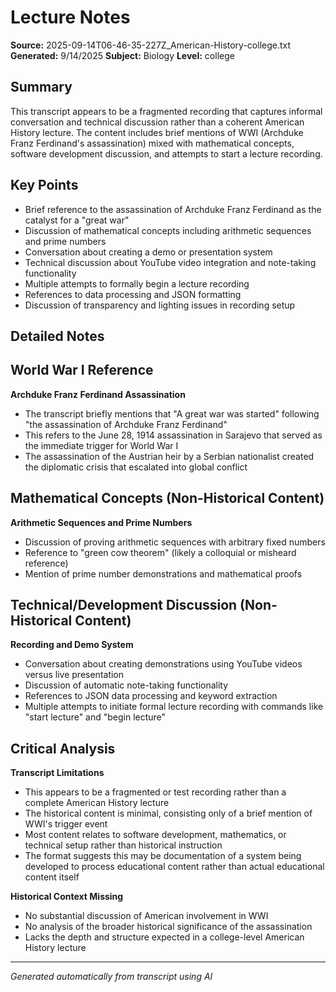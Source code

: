 # Lecture Notes

**Source:** 2025-09-14T06-46-35-227Z_American-History-college.txt  
**Generated:** 9/14/2025
**Subject:** Biology
**Level:** college

## Summary

This transcript appears to be a fragmented recording that captures informal conversation and technical discussion rather than a coherent American History lecture. The content includes brief mentions of WWI (Archduke Franz Ferdinand's assassination) mixed with mathematical concepts, software development discussion, and attempts to start a lecture recording.

## Key Points

- Brief reference to the assassination of Archduke Franz Ferdinand as the catalyst for a "great war"
- Discussion of mathematical concepts including arithmetic sequences and prime numbers
- Conversation about creating a demo or presentation system
- Technical discussion about YouTube video integration and note-taking functionality
- Multiple attempts to formally begin a lecture recording
- References to data processing and JSON formatting
- Discussion of transparency and lighting issues in recording setup

## Detailed Notes

## World War I Reference
**Archduke Franz Ferdinand Assassination**
- The transcript briefly mentions that "A great war was started" following "the assassination of Archduke Franz Ferdinand"
- This refers to the June 28, 1914 assassination in Sarajevo that served as the immediate trigger for World War I
- The assassination of the Austrian heir by a Serbian nationalist created the diplomatic crisis that escalated into global conflict

## Mathematical Concepts (Non-Historical Content)
**Arithmetic Sequences and Prime Numbers**
- Discussion of proving arithmetic sequences with arbitrary fixed numbers
- Reference to "green cow theorem" (likely a colloquial or misheard reference)
- Mention of prime number demonstrations and mathematical proofs

## Technical/Development Discussion (Non-Historical Content)
**Recording and Demo System**
- Conversation about creating demonstrations using YouTube videos versus live presentation
- Discussion of automatic note-taking functionality
- References to JSON data processing and keyword extraction
- Multiple attempts to initiate formal lecture recording with commands like "start lecture" and "begin lecture"

## Critical Analysis
**Transcript Limitations**
- This appears to be a fragmented or test recording rather than a complete American History lecture
- The historical content is minimal, consisting only of a brief mention of WWI's trigger event
- Most content relates to software development, mathematics, or technical setup rather than historical instruction
- The format suggests this may be documentation of a system being developed to process educational content rather than actual educational content itself

**Historical Context Missing**
- No substantial discussion of American involvement in WWI
- No analysis of the broader historical significance of the assassination
- Lacks the depth and structure expected in a college-level American History lecture

---
*Generated automatically from transcript using AI*